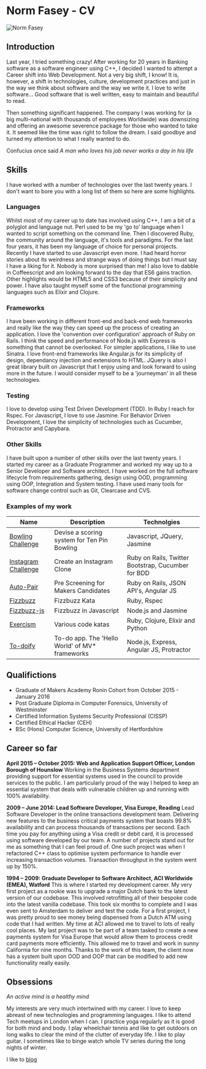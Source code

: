 # Norm Fasey - CV

![Norm Fasey](http://i.imgur.com/aNJ4uDQ.jpg)

## Introduction

Last year, I tried something crazy! After working for 20 years in Banking software as a software engineer using C++, I decided I wanted to attempt a Career shift into Web Development. Not a very big shift, I know! It is, however, a shift in technologies, culture, development practices and just in the way we think about software and the way we write it. I love to write software... Good software that is well written, easy to maintain and beautiful to read. 

Then something significant happened. The company I was working for (a big multi-national with thousands of employees Worldwide) was downsizing and offering an awesome severence package for those who wanted to take it. It seemed like the time was right to follow the dream. I said goodbye and turned my attention to what I really wanted to do. 

Confucius once said *A man who loves his job never works a day in his life* 

## Skills

I have worked with a number of technologies over the last twenty years. I don't want to bore you with a long list of them so here are some highlights.

### Languages

Whilst most of my career up to date has involved using C++, I am a bit of a polyglot and language nut. Perl used to be my 'go to' language when I wanted to script something on the command line. Then I discovered Ruby, the community around the language, it's tools and paradigms. For the last four years, it has been my language of choice for personal projects. Recently I have started to use Javascript even more. I had heard horror stories about its weirdness and strange ways of doing things but I must say I have a liking for it. Nobody is more surprised than me! I also love to dabble in Coffeescript and am looking forward to the day that ES6 gains traction. Other highlights would be HTML5 and CSS3 because of their simplicity and power. I have also taught myself some of the functional programming languages such as Elixir and Clojure.

### Frameworks

I have been working in different front-end and back-end web frameworks and really like the way they can speed up the process of creating an application. I love the 'convention over configuration' approach of Ruby on Rails. I think the speed and performance of Node.js with Express is something that cannot be overlooked. For simpler applications, I like to use Sinatra. I love front-end frameworks like Angular.js for its simplicity of design, dependancy injection and extensions to HTML. JQuery is also I great library built on Javascript that I enjoy using and look forward to using more in the future. I would consider myself to be a 'journeyman' in all these technologies. 

### Testing 

I love to develop using Test Driven Development (TDD). In Ruby I reach for Rspec. For Javascript, I love to use Jasmine. For Behavior Driven Development, I love the simplicity of technologies such as Cucumber, Protractor and Capybara.

### Other Skills

I have built upon a number of other skills over the last twenty years. I started my career as a Graduate Programmer and worked my way up to a Senior Developer and Software architect. I have worked on the full software lifecycle from requirements gathering, design using OOD, programming using OOP, Integration and System testing. I have used many tools for software change control such as Git, Clearcase and CVS.

### Examples of my work

| Name              | Description                                 | Technolgies |
| --- | --- | --- |
| [Bowling Challenge](https://github.com/DeathRay1977/bowling-challenge) | Devise a scoring system for Ten Pin Bowling | Javascript, JQuery, Jasmine | 
| [Instagram Challenge](https://github.com/DeathRay1977/instagram-challenge) | Create an Instagram Clone | Ruby on Rails, Twitter Bootstrap, Cucumber for BDD |
| [Auto-Pair](https://github.com/DeathRay1977/Auto-pair) | Pre Screening for Makers Candidates | Ruby on Rails, JSON API's, Angular JS |
| [Fizzbuzz](https://github.com/DeathRay1977/fizzbuzz)| Fizzbuzz Kata | Ruby, Rspec |
| [Fizzbuzz-js](https://github.com/DeathRay1977/fizzbuzz-js)| Fizzbuzz in Javascript | Node.js and Jasmine |
| [Exercism](https://github.com/DeathRay1977/exercism) | Various code katas | Ruby, Clojure, Elixir and Python |
| [To-doify](https://github.com/DeathRay1977/todo_challenge) | To-do app. The 'Hello World' of MV* frameworks | Node.js, Express, Angular JS, Protractor |

## Qualifictions

* Graduate of Makers Academy Ronin Cohort from October 2015 - January 2016
* Post Graduate Diploma in Computer Forensics, University of Westminster
* Certified Information Systems Security Professional (CISSP)
* Certified Ethical Hacker (CEH)
* BSc (Hons) Computer Science, University of Hertfordshire

## Career so far

**April 2015 – October 2015: Web and Application Support Officer, London Borough of Hounslow**
Working in the Business Systems department providing support for essential systems used in the council to provide services to the public. I am particularly proud of the way I helped to keep an essential system that deals with vulnerable children up and running with 100% availability.

**2009 – June 2014: Lead Software Developer, Visa Europe, Reading**
Lead Software Developer in the online transactions development team. Delivering new features to the business critical payments system that boasts 99.8% availability and can process thousands of transactions per second. Each time you pay for anything using a Visa credit or debit card, it is processed using software developed by our team. A number of projects stand out for me as something that I can feel proud of. One such project was when I refactored C++ class to optimise system performance to handle ever increasing transaction volumes. Transaction throughput in the system went up by 150%.


**1994 – 2009: Graduate Developer to Software Architect, ACI Worldwide (EMEA), Watford**
This is where I started my development career. My very first project as a rookie was to upgrade a major Dutch bank to the latest version of our codebase. This involved retrofitting all of their bespoke code into the latest vanilla codebase. This took six months to complete and I was even sent to Amsterdam to deliver and test the code. For a first project, I was pretty proud to see money being dispensed from a Dutch ATM using code that I had written. My time at ACI allowed me to travel to lots of really cool places. My last project was to be part of a team tasked to create a new payments system for Visa Europe that would allow them to process credit card payments more efficiently. This allowed me to travel and work in sunny California for nine months. Thanks to the work of this team, the client now has a system built upon OOD and OOP that can be modified to add new functionality really easily.

## Obsessions

*An active mind is a healthy mind*

My interests are very much intertwined with my career. I love to keep abreast of new technologies and programming languages. I like to attend Tech meetups in London when I can. I practice yoga regularly as it is good for both mind and body. I play wheelchair tennis and like to get outdoors on long walks to clear the mind of the clutter of everyday life. I like to play guitar. I sometimes like to binge watch whole TV series during the long nights of winter.

I like to [blog](http://deathray1977.net/thinking/)
